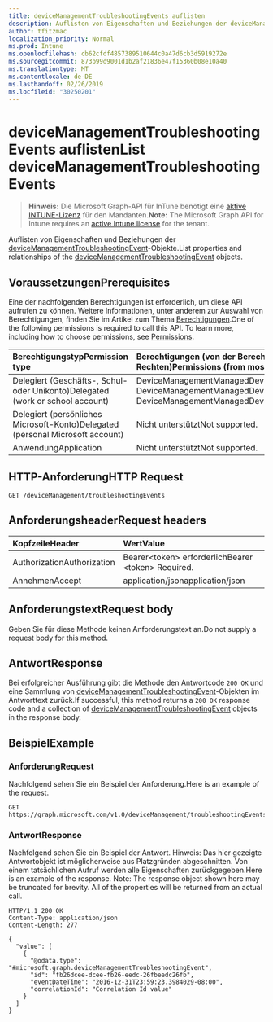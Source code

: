 ```yaml
---
title: deviceManagementTroubleshootingEvents auflisten
description: Auflisten von Eigenschaften und Beziehungen der deviceManagementTroubleshootingEvent-Objekte.
author: tfitzmac
localization_priority: Normal
ms.prod: Intune
ms.openlocfilehash: cb62cfdf4857389510644c0a47d6cb3d5919272e
ms.sourcegitcommit: 873b99d9001d1b2af21836e47f15360b08e10a40
ms.translationtype: MT
ms.contentlocale: de-DE
ms.lasthandoff: 02/26/2019
ms.locfileid: "30250201"
---
```

# <a name="list-devicemanagementtroubleshootingevents"></a><span data-ttu-id="0e23f-103">deviceManagementTroubleshootingEvents auflisten</span><span class="sxs-lookup"><span data-stu-id="0e23f-103">List deviceManagementTroubleshootingEvents</span></span>

> <span data-ttu-id="0e23f-104">**Hinweis:** Die Microsoft Graph-API für InTune benötigt eine [aktive INTUNE-Lizenz](https://go.microsoft.com/fwlink/?linkid=839381) für den Mandanten.</span><span class="sxs-lookup"><span data-stu-id="0e23f-104">**Note:** The Microsoft Graph API for Intune requires an [active Intune license](https://go.microsoft.com/fwlink/?linkid=839381) for the tenant.</span></span>

<span data-ttu-id="0e23f-105">Auflisten von Eigenschaften und Beziehungen der [deviceManagementTroubleshootingEvent](../resources/intune-troubleshooting-devicemanagementtroubleshootingevent.md)-Objekte.</span><span class="sxs-lookup"><span data-stu-id="0e23f-105">List properties and relationships of the [deviceManagementTroubleshootingEvent](../resources/intune-troubleshooting-devicemanagementtroubleshootingevent.md) objects.</span></span>

## <a name="prerequisites"></a><span data-ttu-id="0e23f-106">Voraussetzungen</span><span class="sxs-lookup"><span data-stu-id="0e23f-106">Prerequisites</span></span>
<span data-ttu-id="0e23f-p101">Eine der nachfolgenden Berechtigungen ist erforderlich, um diese API aufrufen zu können. Weitere Informationen, unter anderem zur Auswahl von Berechtigungen, finden Sie im Artikel zum Thema [Berechtigungen](/concepts/permissions-reference.md).</span><span class="sxs-lookup"><span data-stu-id="0e23f-p101">One of the following permissions is required to call this API. To learn more, including how to choose permissions, see [Permissions](/concepts/permissions-reference.md).</span></span>

|<span data-ttu-id="0e23f-109">Berechtigungstyp</span><span class="sxs-lookup"><span data-stu-id="0e23f-109">Permission type</span></span>|<span data-ttu-id="0e23f-110">Berechtigungen (von der Berechtigung mit den meisten Rechten zu der mit den wenigsten Rechten)</span><span class="sxs-lookup"><span data-stu-id="0e23f-110">Permissions (from most to least privileged)</span></span>|
|:---|:---|
|<span data-ttu-id="0e23f-111">Delegiert (Geschäfts-, Schul- oder Unikonto)</span><span class="sxs-lookup"><span data-stu-id="0e23f-111">Delegated (work or school account)</span></span>|<span data-ttu-id="0e23f-112">DeviceManagementManagedDevices.ReadWrite.All, DeviceManagementManagedDevices.Read.All</span><span class="sxs-lookup"><span data-stu-id="0e23f-112">DeviceManagementManagedDevices.ReadWrite.All, DeviceManagementManagedDevices.Read.All</span></span>|
|<span data-ttu-id="0e23f-113">Delegiert (persönliches Microsoft-Konto)</span><span class="sxs-lookup"><span data-stu-id="0e23f-113">Delegated (personal Microsoft account)</span></span>|<span data-ttu-id="0e23f-114">Nicht unterstützt</span><span class="sxs-lookup"><span data-stu-id="0e23f-114">Not supported.</span></span>|
|<span data-ttu-id="0e23f-115">Anwendung</span><span class="sxs-lookup"><span data-stu-id="0e23f-115">Application</span></span>|<span data-ttu-id="0e23f-116">Nicht unterstützt</span><span class="sxs-lookup"><span data-stu-id="0e23f-116">Not supported.</span></span>|

## <a name="http-request"></a><span data-ttu-id="0e23f-117">HTTP-Anforderung</span><span class="sxs-lookup"><span data-stu-id="0e23f-117">HTTP Request</span></span>
<!-- {
  "blockType": "ignored"
}
-->
``` http
GET /deviceManagement/troubleshootingEvents
```

## <a name="request-headers"></a><span data-ttu-id="0e23f-118">Anforderungsheader</span><span class="sxs-lookup"><span data-stu-id="0e23f-118">Request headers</span></span>
|<span data-ttu-id="0e23f-119">Kopfzeile</span><span class="sxs-lookup"><span data-stu-id="0e23f-119">Header</span></span>|<span data-ttu-id="0e23f-120">Wert</span><span class="sxs-lookup"><span data-stu-id="0e23f-120">Value</span></span>|
|:---|:---|
|<span data-ttu-id="0e23f-121">Authorization</span><span class="sxs-lookup"><span data-stu-id="0e23f-121">Authorization</span></span>|<span data-ttu-id="0e23f-122">Bearer&lt;token&gt; erforderlich</span><span class="sxs-lookup"><span data-stu-id="0e23f-122">Bearer &lt;token&gt; Required.</span></span>|
|<span data-ttu-id="0e23f-123">Annehmen</span><span class="sxs-lookup"><span data-stu-id="0e23f-123">Accept</span></span>|<span data-ttu-id="0e23f-124">application/json</span><span class="sxs-lookup"><span data-stu-id="0e23f-124">application/json</span></span>|

## <a name="request-body"></a><span data-ttu-id="0e23f-125">Anforderungstext</span><span class="sxs-lookup"><span data-stu-id="0e23f-125">Request body</span></span>
<span data-ttu-id="0e23f-126">Geben Sie für diese Methode keinen Anforderungstext an.</span><span class="sxs-lookup"><span data-stu-id="0e23f-126">Do not supply a request body for this method.</span></span>

## <a name="response"></a><span data-ttu-id="0e23f-127">Antwort</span><span class="sxs-lookup"><span data-stu-id="0e23f-127">Response</span></span>
<span data-ttu-id="0e23f-128">Bei erfolgreicher Ausführung gibt die Methode den Antwortcode `200 OK` und eine Sammlung von [deviceManagementTroubleshootingEvent](../resources/intune-troubleshooting-devicemanagementtroubleshootingevent.md)-Objekten im Antworttext zurück.</span><span class="sxs-lookup"><span data-stu-id="0e23f-128">If successful, this method returns a `200 OK` response code and a collection of [deviceManagementTroubleshootingEvent](../resources/intune-troubleshooting-devicemanagementtroubleshootingevent.md) objects in the response body.</span></span>

## <a name="example"></a><span data-ttu-id="0e23f-129">Beispiel</span><span class="sxs-lookup"><span data-stu-id="0e23f-129">Example</span></span>

### <a name="request"></a><span data-ttu-id="0e23f-130">Anforderung</span><span class="sxs-lookup"><span data-stu-id="0e23f-130">Request</span></span>
<span data-ttu-id="0e23f-131">Nachfolgend sehen Sie ein Beispiel der Anforderung.</span><span class="sxs-lookup"><span data-stu-id="0e23f-131">Here is an example of the request.</span></span>
``` http
GET https://graph.microsoft.com/v1.0/deviceManagement/troubleshootingEvents
```

### <a name="response"></a><span data-ttu-id="0e23f-132">Antwort</span><span class="sxs-lookup"><span data-stu-id="0e23f-132">Response</span></span>
<span data-ttu-id="0e23f-p102">Nachfolgend sehen Sie ein Beispiel der Antwort. Hinweis: Das hier gezeigte Antwortobjekt ist möglicherweise aus Platzgründen abgeschnitten. Von einem tatsächlichen Aufruf werden alle Eigenschaften zurückgegeben.</span><span class="sxs-lookup"><span data-stu-id="0e23f-p102">Here is an example of the response. Note: The response object shown here may be truncated for brevity. All of the properties will be returned from an actual call.</span></span>
``` http
HTTP/1.1 200 OK
Content-Type: application/json
Content-Length: 277

{
  "value": [
    {
      "@odata.type": "#microsoft.graph.deviceManagementTroubleshootingEvent",
      "id": "fb26dcee-dcee-fb26-eedc-26fbeedc26fb",
      "eventDateTime": "2016-12-31T23:59:23.3984029-08:00",
      "correlationId": "Correlation Id value"
    }
  ]
}
```



